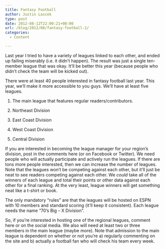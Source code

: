 ```yaml
---
title: Fantasy Football
author: Justin Lascek
type: post
date: 2012-08-12T22:00:21+00:00
url: /blog/2012/08/fantasy-football-2/
categories:
  - Content

---
```

Last year I tried to have a variety of leagues linked to each other, and ended up failing miserably (i.e. it didn&#8217;t happen). The result was just a single ten-member league that was okay. It&#8217;ll be better this year (because people who didn&#8217;t check the team will be kicked out).

There were at least 40 people interested in fantasy football last year. This year, we&#8217;ll make it more accessible to you guys. We&#8217;ll have at least five leagues.

1. The main league that features regular readers/contributors.

2. Northeast Division

3. East Coast Division

4. West Coast Division

5. Central Division

If you are interested in becoming the league manager for your region&#8217;s division, post in the comments here (or on Facebook or Twitter). We need people who will actually participate and actively run the leagues. If there are tons more people interested, then we can increase the number of leagues. Note that the leagues won&#8217;t be competing against each other, but it&#8217;ll just be neat to see readers competing against each other. We _could_ take all of the winners of each league and total their points or other data against each other for a final ranking. At the very least, league winners will get something neat like a t-shirt or book.

The only mandatory &#8220;rules&#8221; are that the leagues will be hosted on ESPN with 10 members and standard scoring (it&#8217;ll keep it consistent). Each league needs the name &#8220;70&#8217;s Big &#8211; X Division&#8221;.

So, if you&#8217;re interested in hosting one of the regional leagues, comment here or on the social media. We also will need at least two or three members in the main league (maybe more). Note that admission to the main league is dependent on whether or not you&#8217;re a) regularly commenting on the site and b) actually a football fan who will check his team every week.

&nbsp;
